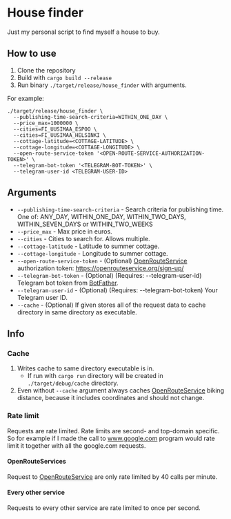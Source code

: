 # House finder
Just my personal script to find myself a house to buy.

## How to use
1. Clone the repository
2. Build with `cargo build --release`
3. Run binary `./target/release/house_finder` with arguments.

For example:
```shell
./target/release/house_finder \
  --publishing-time-search-criteria=WITHIN_ONE_DAY \
  --price_max=1000000 \
  --cities=FI_UUSIMAA_ESPOO \
  --cities=FI_UUSIMAA_HELSINKI \
  --cottage-latitude=<COTTAGE-LATITUDE> \
  --cottage-longitude=<COTTAGE-LONGITUDE> \
  --open-route-service-token '<OPEN-ROUTE-SERVICE-AUTHORIZATION-TOKEN>' \
  --telegram-bot-token '<TELEGRAM-BOT-TOKEN>' \
  --telegram-user-id <TELEGRAM-USER-ID>
```

## Arguments
- `--publishing-time-search-criteria` - Search criteria for publishing time. One of: ANY_DAY, WITHIN_ONE_DAY, WITHIN_TWO_DAYS, WITHIN_SEVEN_DAYS or WITHIN_TWO_WEEKS
- `--price_max` - Max price in euros.
- `--cities` - Cities to search for. Allows multiple.
- `--cottage-latitude` - Latitude to summer cottage.
- `--cottage-longitude` - Longitude to summer cottage.
- `--open-route-service-token` - (Optional) [OpenRouteService](https://openrouteservice.org/) authorization token: https://openrouteservice.org/sign-up/
- `--telegram-bot-token` - (Optional) (Requires: --telegram-user-id) Telegram bot token from [BotFather](https://telegram.me/BotFather).
- `--telegram-user-id` - (Optional) (Requires: --telegram-bot-token) Your Telegram user ID.
- `--cache` - (Optional) If given stores all of the request data to cache directory in same directory as executable.

## Info

### Cache
1. Writes cache to same directory executable is in.
   - If run with `cargo run` directory will be created in `./target/debug/cache` directory.
1. Even without `--cache` argument always caches [OpenRouteService](https://openrouteservice.org/) biking distance, because it includes coordinates and should not change.

### Rate limit
Requests are rate limited.
Rate limits are second- and top-domain specific.
So for example if I made the call to www.google.com program would rate limit it together with all the google.com requests.

#### OpenRouteServices
Request to [OpenRouteService](https://openrouteservice.org/) are only rate limited by 40 calls per minute.

#### Every other service
Requests to every other service are rate limited to once per second.
